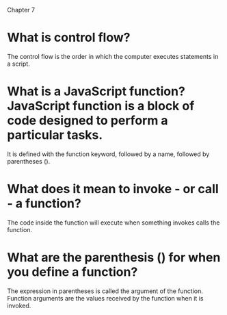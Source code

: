 Chapter 7

# What is control flow?  
The control flow is the order in which the computer executes statements in a script.


# What is a JavaScript function? JavaScript function is a block of code designed to perform a particular tasks. 
It is defined with the function keyword, followed by a name, followed by parentheses ().


# What does it mean to invoke - or call - a function? 
The code inside the function will execute when something invokes calls the function.


# What are the parenthesis () for when you define a function?
  The expression in parentheses is called the argument of the function. Function arguments are the values received by the function when it is invoked.
